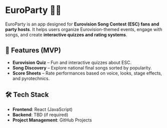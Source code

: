 # EuroParty 🎤✨

EuroParty is an app designed for **Eurovision Song Contest (ESC) fans and party hosts**. It helps users organize Eurovision-themed events, engage with songs, and create **interactive quizzes and rating systems**.

## 🎯 Features (MVP)
- **Eurovision Quiz** – Fun and interactive quizzes about ESC.
- **Song Discovery** – Explore national final songs sorted by popularity.
- **Score Sheets** – Rate performances based on voice, looks, stage effects, and pyrotechnics.

## 🛠 Tech Stack
- **Frontend**: React (JavaScript)
- **Backend**: TBD (if required)
- **Project Management**: GitHub Projects
